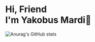 # Hi, Friend<br>I'm Yakobus Mardi👋

![Anurag's GitHub stats](https://github-readme-stats.vercel.app/api?username=Yakobus-Mardi&show_icons=true&theme=radical)



<!---
Yakobus-Mardi/Yakobus-Mardi is a ✨ special ✨ repository because its `README.md` (this file) appears on your GitHub profile.
You can click the Preview link to take a look at your changes.
--->
